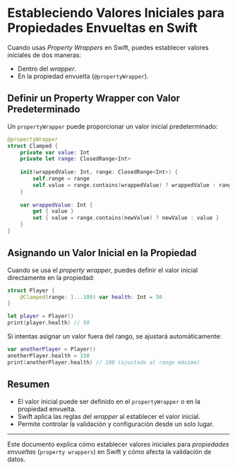 # Estableciendo Valores Iniciales para Propiedades Envueltas en Swift

Cuando usas *Property Wrappers* en Swift, puedes establecer valores iniciales de dos maneras:
- Dentro del *wrapper*.
- En la propiedad envuelta (`@propertyWrapper`).

## Definir un Property Wrapper con Valor Predeterminado

Un `propertyWrapper` puede proporcionar un valor inicial predeterminado:

```swift
@propertyWrapper
struct Clamped {
    private var value: Int
    private let range: ClosedRange<Int>
    
    init(wrappedValue: Int, range: ClosedRange<Int>) {
        self.range = range
        self.value = range.contains(wrappedValue) ? wrappedValue : range.lowerBound
    }
    
    var wrappedValue: Int {
        get { value }
        set { value = range.contains(newValue) ? newValue : value }
    }
}
```

## Asignando un Valor Inicial en la Propiedad

Cuando se usa el *property wrapper*, puedes definir el valor inicial directamente en la propiedad:

```swift
struct Player {
    @Clamped(range: 1...100) var health: Int = 50
}

let player = Player()
print(player.health) // 50
```

Si intentas asignar un valor fuera del rango, se ajustará automáticamente:

```swift
var anotherPlayer = Player()
anotherPlayer.health = 150
print(anotherPlayer.health) // 100 (ajustado al rango máximo)
```

## Resumen

- El valor inicial puede ser definido en el `propertyWrapper` o en la propiedad envuelta.
- Swift aplica las reglas del *wrapper* al establecer el valor inicial.
- Permite controlar la validación y configuración desde un solo lugar.

---

Este documento explica cómo establecer valores iniciales para *propiedades envueltas* (`property wrappers`) en Swift y cómo afecta la validación de datos.
